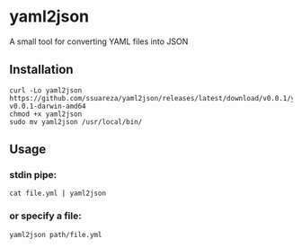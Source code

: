 # yaml2json

A small tool for converting YAML files into JSON

## Installation

```
curl -Lo yaml2json https://github.com/ssuareza/yaml2json/releases/latest/download/v0.0.1/yaml2json-v0.0.1-darwin-amd64
chmod +x yaml2json
sudo mv yaml2json /usr/local/bin/
```

## Usage

### stdin pipe:

`cat file.yml | yaml2json`

### or specify a file:

`yaml2json path/file.yml`
